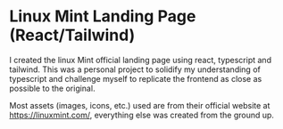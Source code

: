 # Linux Mint Landing Page (React/Tailwind)

I created the linux Mint official landing page using react, typescript and tailwind. 
This was a personal project to solidify my understanding of typescript and challenge myself to replicate the frontend as close as possible to the original.

Most assets (images, icons, etc.) used are from their official website at https://linuxmint.com/, everything else was created from the ground up.
